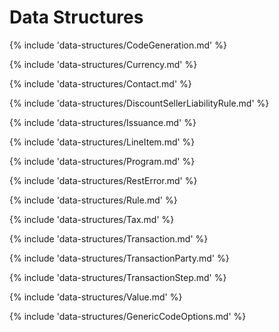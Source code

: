 # Data Structures

{% include 'data-structures/CodeGeneration.md' %}

{% include 'data-structures/Currency.md' %}

{% include 'data-structures/Contact.md' %}

{% include 'data-structures/DiscountSellerLiabilityRule.md' %}

{% include 'data-structures/Issuance.md' %}

{% include 'data-structures/LineItem.md' %}

{% include 'data-structures/Program.md' %}

{% include 'data-structures/RestError.md' %}

{% include 'data-structures/Rule.md' %}

{% include 'data-structures/Tax.md' %}

{% include 'data-structures/Transaction.md' %}

{% include 'data-structures/TransactionParty.md' %}

{% include 'data-structures/TransactionStep.md' %}

{% include 'data-structures/Value.md' %}

{% include 'data-structures/GenericCodeOptions.md' %}
